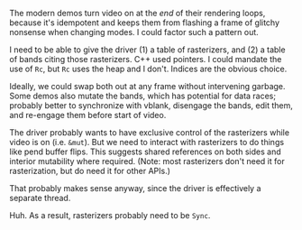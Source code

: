 The modern demos turn video on at the *end* of their rendering loops, because
it's idempotent and keeps them from flashing a frame of glitchy nonsense when
changing modes. I could factor such a pattern out.

I need to be able to give the driver (1) a table of rasterizers, and (2) a table
of bands citing those rasterizers. C++ used pointers. I could mandate the use of
`Rc`, but `Rc` uses the heap and I don't. Indices are the obvious choice.

Ideally, we could swap both out at any frame without intervening garbage. Some
demos also mutate the bands, which has potential for data races; probably better
to synchronize with vblank, disengage the bands, edit them, and re-engage them
before start of video.

The driver probably wants to have exclusive control of the rasterizers while
video is on (i.e. `&mut`). But we need to interact with rasterizers to do things
like pend buffer flips. This suggests shared references on both sides and
interior mutability where required. (Note: most rasterizers don't need it for
rasterization, but do need it for other APIs.)

That probably makes sense anyway, since the driver is effectively a separate
thread.


Huh. As a result, rasterizers probably need to be `Sync`.



